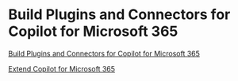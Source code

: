 # Build Plugins and Connectors for Copilot for Microsoft 365

[Build Plugins and Connectors for Copilot for Microsoft 365](https://learn.microsoft.com/en-us/training/paths/build-plugins-connectors-microsoft-copilot-microsoft-365/)

[Extend Copilot for Microsoft 365](https://learn.microsoft.com/en-us/training/paths/copilot-m365-extensibility/)